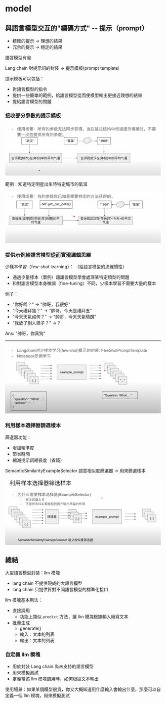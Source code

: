 # model

## 與語言模型交互的"編碼方式" -- 提示（prompt）

- 精確的提示 -> 理想的結果
- 冗余的提示 -> 穩定的結果

語言模型有發

Lang chain 對提示詞的封裝 -> 提示模板(prompt template)

提示模板可以包括：

- 對語言模型的指令
- 提供一些簡單的範例，給語言模型從而使模型輸出更接近理想的結果
- 提給語言模型的問題

### 接收部分參數的提示模板


![Alt text](image.png)

範例：知道特定明星出生時特定城市的氣溫

![Alt text](image-1.png)

### 提供示例給語言模型從而實現邏輯思維

少樣本學習（few-shot learning）：
（給語言模型的思維慣性）

- 通過少量樣本（案例）讓語言模型學會處理某特定類型的問題
- 和對語言模型本身微調（fine-tuning）不同，少樣本學習不需要大量的樣本

例子：

- "你好嗎？" -> "帥哥，我很好"
- "今天禮拜幾？" -> "帥哥，今天是禮拜五"
- "今天天氣如何？" -> "帥哥，今天天氣晴朗"
- "我放了別人鴿子？" -> ?

Ans: "帥哥，你真狗"

---

![Alt text](image-2.png)


### 利用樣本選擇器篩選樣本

篩選器功能：

- 增加精準度
- 節省時間
- 縮減提示詞總長度（省錢）

SemanticSimilarityExampleSelector 語意相似度篩選器 -> 用來篩選樣本

![Alt text](image-3.png)

## 總結

大型語言模型封裝：llm 模塊

- lang chain 不提供現成的大語言模型
- lang chain 只提供針對不同語言模型的標準化接口


llm 模塊基本用法：

- 直接調用
  - 功能上類似 `predict` 方法，讓 llm 模塊根據輸入續寫文本
- 批量生成
  - generate()
  - 輸入：文本的列表
  - 輸出：文本的列表

### 自定義 llm 模塊

- 用於封裝 Lang chain 尚未支持的語言模型
- 用來模擬測試
- 定義當該 llm 模塊調用時，如何根據文本輸出

使用場景：如果某個模型很貴，你又大概知道用什麼輸入會輸出什麼，那麼可以自定義一個 llm 模塊，用來模擬測試
